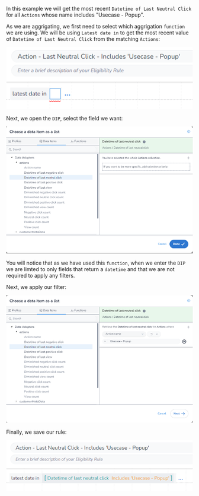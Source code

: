In this example we will get the most recent `Datetime of Last Neutral Click` for all `Actions` whose name includes "Usecase - Popup".

As we are aggrigating, we first need to select which aggrigation `function` we are using. We will be using `Latest date in` to get the most recent value of `Datetime of Last Neutral Click` from the matching `Actions`:

![alt text](image_1.png)

Next, we open the `DIP`, select the field we want:

![alt text](image_2.png)

You will notice that as we have used this `function`, when we enter the `DIP` we are limted to only fields that return a `datetime` and that we are not required to apply any filters.

Next, we apply our filter:

![alt text](image_3.png)

Finally, we save our rule:

![alt text](image_4.png)